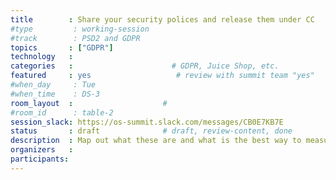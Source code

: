 ```yaml
---
title        : Share your security polices and release them under CC
#type         : working-session
#track        : PSD2 and GDPR
topics       : ["GDPR"]
technology   :
categories   :                      # GDPR, Juice Shop, etc.
featured     : yes                   # review with summit team "yes"
#when_day     : Tue
#when_time    : DS-3
room_layout  :                    #
#room_id      : table-2
session_slack: https://os-summit.slack.com/messages/CB0E7KB7E
status       : draft              # draft, review-content, done
description  : Map out what these are and what is the best way to measure them
organizers   :
participants:
---
```


<!--(add intro)

## WHY

(...)

## What

(...)

## Outcomes

(...)

## References

(...)-->

